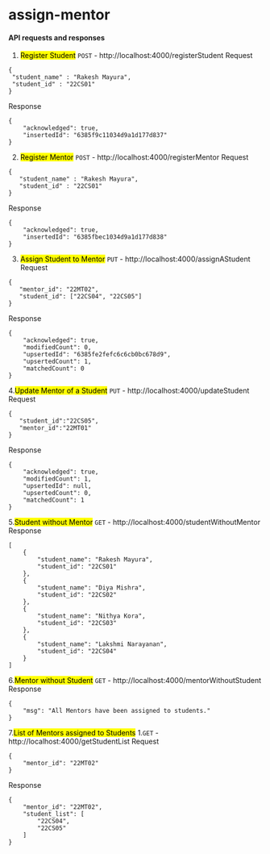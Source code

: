 # assign-mentor

#### API requests and responses

1.  <mark>Register Student</mark>
    `POST` - http://localhost:4000/registerStudent
    Request

```
{
 "student_name" : "Rakesh Mayura",
 "student_id" : "22CS01"
}
```

Response

```
{
    "acknowledged": true,
    "insertedId": "6385f9c11034d9a1d177d837"
}
```

2. <mark>Register Mentor</mark>
   `POST` - http://localhost:4000/registerMentor
   Request

```
{
   "student_name" : "Rakesh Mayura",
   "student_id" : "22CS01"
}

```

Response

```
{
    "acknowledged": true,
    "insertedId": "6385fbec1034d9a1d177d838"
}
```

3. <mark>Assign Student to Mentor</mark>
   `PUT` - http://localhost:4000/assignAStudent
   Request

```
{
   "mentor_id": "22MT02",
   "student_id": ["22CS04", "22CS05"]
}
```

Response

```
{
    "acknowledged": true,
    "modifiedCount": 0,
    "upsertedId": "6385fe2fefc6c6cb0bc678d9",
    "upsertedCount": 1,
    "matchedCount": 0
}
```

4.<mark>Update Mentor of a Student</mark>
`PUT` - http://localhost:4000/updateStudent
Request

```
{
   "student_id":"22CS05",
   "mentor_id":"22MT01"
}
```

Response

```
{
    "acknowledged": true,
    "modifiedCount": 1,
    "upsertedId": null,
    "upsertedCount": 0,
    "matchedCount": 1
}
```

5.<mark>Student without Mentor</mark>
`GET` - http://localhost:4000/studentWithoutMentor
Response

```
[
    {
        "student_name": "Rakesh Mayura",
        "student_id": "22CS01"
    },
    {
        "student_name": "Diya Mishra",
        "student_id": "22CS02"
    },
    {
        "student_name": "Nithya Kora",
        "student_id": "22CS03"
    },
    {
        "student_name": "Lakshmi Narayanan",
        "student_id": "22CS04"
    }
]
```

6.<mark>Mentor without Student</mark>
`GET` - http://localhost:4000/mentorWithoutStudent
Response

```
{
    "msg": "All Mentors have been assigned to students."
}
```

7.<mark>List of Mentors assigned to Students</mark> 1.`GET` - http://localhost:4000/getStudentList
Request

```
{
    "mentor_id": "22MT02"
}
```

Response

```
{
    "mentor_id": "22MT02",
    "student_list": [
        "22CS04",
        "22CS05"
    ]
}

```
